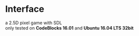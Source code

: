 # Interface
a 2.5D pixel game with SDL   
only tested on **CodeBlocks 16.01** and **Ubuntu 16.04 LTS 32bit**